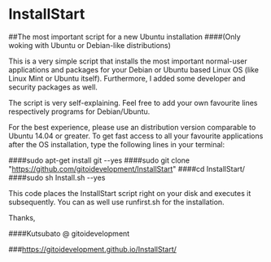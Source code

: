 # InstallStart
##The most important script for a new Ubuntu installation
####(Only woking with Ubuntu or Debian-like distributions)

This is a very simple script that installs the most important normal-user applications and packages
for your Debian or Ubuntu based Linux OS (like Linux Mint or Ubuntu itself).
Furthermore, I added some developer and security packages as well.

The script is very self-explaining.
Feel free to add your own favourite lines respectively programs for Debian/Ubuntu.

For the best experience, please use an distribution version comparable to Ubuntu 14.04 or greater.
To get fast access to all your favourite applications after the OS installation, 
type the following lines in your terminal:


####sudo apt-get install git --yes
####sudo git clone "https://github.com/gitoidevelopment/InstallStart"
####cd InstallStart/
####sudo sh Install.sh --yes


This code places the InstallStart script right on your disk and executes it subsequently.
You can as well use runfirst.sh for the installation.

Thanks, 

####Kutsubato @ gitoidevelopment

###https://gitoidevelopment.github.io/InstallStart/
